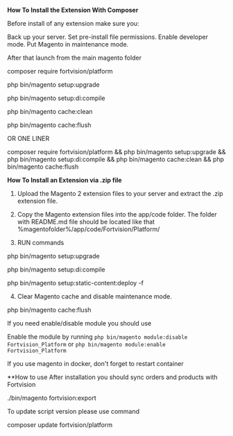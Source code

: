 **How To Install the Extension With Composer**

Before install of any extension  make sure you:

Back up your server. Set pre-install file permissions. Enable developer mode. Put Magento in maintenance mode.

After that launch from the main magento folder

composer require fortvision/platform

php bin/magento setup:upgrade

php bin/magento setup:di:compile

php bin/magento cache:clean

php bin/magento cache:flush

OR ONE LINER

composer require fortvision/platform && php bin/magento setup:upgrade && php bin/magento setup:di:compile && php bin/magento cache:clean && php bin/magento cache:flush




**How To Install an Extension via .zip file**

1. Upload the Magento 2 extension files to your server and extract the .zip extension file.

2. Copy the Magento extension files into the app/code folder. 
The folder with README.md file should be located like that %magentofolder%/app/code/Fortvision/Platform/

3. RUN commands

php bin/magento setup:upgrade

php bin/magento setup:di:compile

php bin/magento setup:static-content:deploy -f

4. Clear Magento cache and disable maintenance mode.

php bin/magento cache:flush



If you need enable/disable module you should use

Enable the module by running `php bin/magento module:disable Fortvision_Platform` 
or  `php bin/magento module:enable Fortvision_Platform`


If you use magento in docker, don't forget to restart container



**How to use
After installation you should sync orders and products with Fortvision

./bin/magento fortvision:export 


To update script version please use command

composer update fortvision/platform
